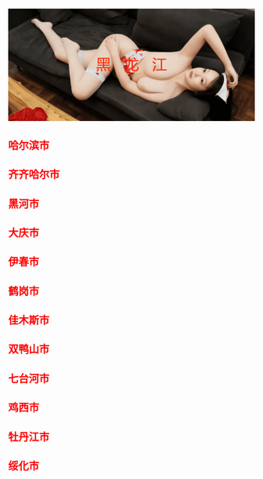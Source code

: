 ![Flowchart](images/hljs.png ':class=banner-image')

## <span style="color:red;">哈尔滨市</span>

## <span style="color:red;">齐齐哈尔市</span>

## <span style="color:red;">黑河市</span>

## <span style="color:red;">大庆市</span>

## <span style="color:red;">伊春市</span>

## <span style="color:red;">鹤岗市</span>

## <span style="color:red;">佳木斯市</span>

## <span style="color:red;">双鸭山市</span>

## <span style="color:red;">七台河市</span>

## <span style="color:red;">鸡西市</span>

## <span style="color:red;">牡丹江市</span>

## <span style="color:red;">绥化市</span>

